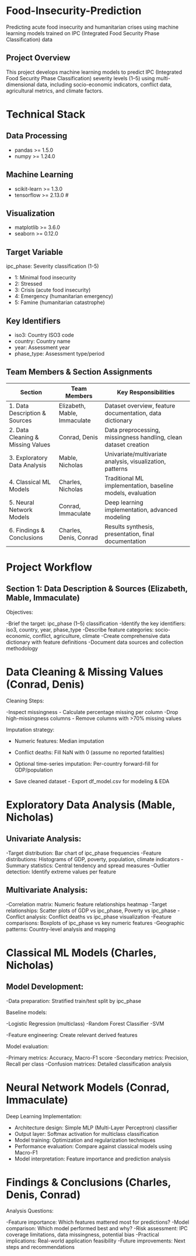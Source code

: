 # Food-Insecurity-Prediction
Predicting acute food insecurity and humanitarian crises using machine learning models trained on IPC (Integrated Food Security Phase Classification) data

## Project Overview
This project develops machine learning models to predict IPC (Integrated Food Security Phase Classification) severity levels (1–5) using multi-dimensional data, including socio-economic indicators, conflict data, agricultural metrics, and climate factors.


# Technical Stack

## Data Processing
- pandas >= 1.5.0
- numpy >= 1.24.0

## Machine Learning
- scikit-learn >= 1.3.0
- tensorflow >= 2.13.0 #

## Visualization
- matplotlib >= 3.6.0
- seaborn >= 0.12.0

## Target Variable

ipc_phase: Severity classification (1-5)

- 1: Minimal food insecurity
- 2: Stressed
- 3: Crisis (acute food insecurity)
- 4: Emergency (humanitarian emergency)
- 5: Famine (humanitarian catastrophe)


## Key Identifiers

- iso3: Country ISO3 code
- country: Country name
- year: Assessment year
- phase_type: Assessment type/period


## Team Members & Section Assignments

| Section                        | Team Members                | Key Responsibilities                                   |
|--------------------------------|-----------------------------|-------------------------------------------------------|
| 1. Data Description & Sources  | Elizabeth, Mable, Immaculate | Dataset overview, feature documentation, data dictionary |
| 2. Data Cleaning & Missing Values | Conrad, Denis             | Data preprocessing, missingness handling, clean dataset creation |
| 3. Exploratory Data Analysis   | Mable, Nicholas             | Univariate/multivariate analysis, visualization, patterns |
| 4. Classical ML Models         | Charles, Nicholas           | Traditional ML implementation, baseline models, evaluation |
| 5. Neural Network Models       | Conrad, Immaculate          | Deep learning implementation, advanced modeling        |
| 6. Findings & Conclusions      | Charles, Denis, Conrad      | Results synthesis, presentation, final documentation   |


# Project Workflow

## Section 1: Data Description & Sources (Elizabeth, Mable, Immaculate)
Objectives:

 -Brief the target: ipc_phase (1–5) classification
 -Identify the key identifiers: iso3, country, year, phase_type
 -Describe feature categories: socio-economic, conflict, agriculture, climate
 -Create comprehensive data dictionary with feature definitions
 -Document data sources and collection methodology


 # Data Cleaning & Missing Values (Conrad, Denis)
Cleaning Steps:

 -Inspect missingness - Calculate percentage missing per column
 -Drop high-missingness columns - Remove columns with >70% missing values
 
Imputation strategy:

- Numeric features: Median imputation
- Conflict deaths: Fill NaN with 0 (assume no reported fatalities)


 - Optional time-series imputation: Per-country forward-fill for GDP/population
 - Save cleaned dataset - Export df_model.csv for modeling & EDA

# Exploratory Data Analysis (Mable, Nicholas)

## Univariate Analysis:

 -Target distribution: Bar chart of ipc_phase frequencies
 -Feature distributions: Histograms of GDP, poverty, population, climate indicators
 -Summary statistics: Central tendency and spread measures
 -Outlier detection: Identify extreme values per feature

## Multivariate Analysis:

 -Correlation matrix: Numeric feature relationships heatmap
 -Target relationships: Scatter plots of GDP vs ipc_phase, Poverty vs ipc_phase
 -Conflict analysis: Conflict deaths vs ipc_phase visualization
 -Feature comparisons: Boxplots of ipc_phase vs key numeric features
 -Geographic patterns: Country-level analysis and mapping

# Classical ML Models (Charles, Nicholas)
## Model Development:

 -Data preparation: Stratified train/test split by ipc_phase
 
 Baseline models:

-Logistic Regression (multiclass)
-Random Forest Classifier
-SVM


-Feature engineering: Create relevant derived features

 Model evaluation:

-Primary metrics: Accuracy, Macro-F1 score
-Secondary metrics: Precision, Recall per class
-Confusion matrices: Detailed classification analysis

# Neural Network Models (Conrad, Immaculate)

Deep Learning Implementation:

 - Architecture design: Simple MLP (Multi-Layer Perceptron) classifier
 - Output layer: Softmax activation for multiclass classification
 - Model training: Optimization and regularization techniques
 - Performance evaluation: Compare against classical models using Macro-F1
 - Model interpretation: Feature importance and prediction analysis


# Findings & Conclusions (Charles, Denis, Conrad)

Analysis Questions:

 -Feature importance: Which features mattered most for predictions?
 -Model comparison: Which model performed best and why?
 -Risk assessment: IPC coverage limitations, data missingness, potential bias
 -Practical implications: Real-world application feasibility
 -Future improvements: Next steps and recommendations
